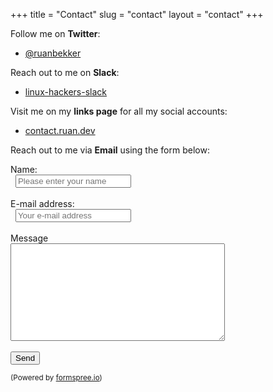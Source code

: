 +++
title = "Contact"
slug = "contact"
layout = "contact"
+++

Follow me on **Twitter**:

* [@ruanbekker](https://twitter.com/ruanbekker)

Reach out to me on **Slack**:

* [linux-hackers-slack](https://linux-hackers-slack.herokuapp.com)

Visit me on my **links page** for all my social accounts:

* [contact.ruan.dev](https://contact.ruan.dev/)

Reach out to me via **Email** using the form below:

<form method="post" action="https://formspree.io/f/xvozzpjz">
  <div class="form-group row">
    <label for="name" class="col-4 col-form-label">Name:</label>
    <div class="col-8">
      <div class="input-group">
        <div class="input-group-addon">
          <i class="fa fa-user">&nbsp;</i>
        <input id="name" name="name" placeholder="Please enter your name" type="text" required="required" class="form-control">
      </div>
      </div>
    </div>
  </div>

  <br>

  <div class="form-group row">
    <label for="email" class="col-4 col-form-label">E-mail address:</label>
    <div class="col-8">
      <div class="input-group">
        <div class="input-group-addon">
          <i class="fa fa-envelope">&nbsp;</i>
        <input id="email" name="email" placeholder="Your e-mail address" type="text" required="required" class="form-control">
      </div>
      </div>
    </div>
  </div>

  <br>

  <div class="form-group row">
    <label for="message" class="col-4 col-form-label">Message</label>
    <div class="col-8">
      <textarea id="message" name="message" cols="40" rows="10" required="required" class="form-control"></textarea>
    </div>
  </div>

  <br>

  <div class="form-group row">
    <div class="offset-4 col-8">
      <input type="text" name="_gotcha" style="display:none" />
      <button name="submit" type="submit" class="btn btn-primary">Send</button>
    </div>
  </div>
  <div class="text-center">
    <p><small>(Powered by <a rel="nofollow" href="https://formspree.io">formspree.io</a>)</small></p>
  </div>
</form>

